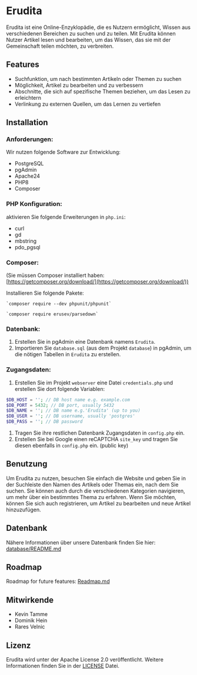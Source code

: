 # Erudita

Erudita ist eine Online-Enzyklopädie, die es Nutzern ermöglicht, Wissen aus verschiedenen Bereichen zu suchen und zu teilen. Mit Erudita können Nutzer Artikel lesen und bearbeiten, um das Wissen, das sie mit der Gemeinschaft teilen möchten, zu verbreiten.

## Features
- Suchfunktion, um nach bestimmten Artikeln oder Themen zu suchen
- Möglichkeit, Artikel zu bearbeiten und zu verbessern
- Abschnitte, die sich auf spezifische Themen beziehen, um das Lesen zu erleichtern
- Verlinkung zu externen Quellen, um das Lernen zu vertiefen

## Installation
### Anforderungen:
Wir nutzen folgende Software zur Entwicklung:

- PostgreSQL
- pgAdmin
- Apache24
- PHP8
- Composer

### PHP Konfiguration:
aktivieren Sie folgende Erweiterungen in `php.ini`:
- curl
- gd
- mbstring
- pdo_pgsql

### Composer:
(Sie müssen Composer installiert haben: [https://getcomposer.org/download/](https://getcomposer.org/download/))

Installieren Sie folgende Pakete:  

    `composer require --dev phpunit/phpunit`  
>
    `composer require erusev/parsedown`

### Datenbank:
1. Erstellen Sie in pgAdmin eine Datenbank namens `Erudita`.
2. Importieren Sie `database.sql` (aus dem Projekt `database`) in pgAdmin, um die nötigen Tabellen in `Erudita` zu erstellen. 

### Zugangsdaten: 
1. Erstellen Sie im Projekt `webserver` eine Datei `credentials.php` und erstellen Sie dort folgende Variablen:

```php
$DB_HOST = ''; // DB host name e.g. example.com
$DB_PORT = 5432; // DB port, usually 5432
$DB_NAME = ''; // DB name e.g.'Erudita' (up to you)
$DB_USER = ''; // DB username, usually 'postgres'
$DB_PASS = ''; // DB password
```

1. Tragen Sie ihre restlichen Datenbank Zugangsdaten in `config.php` ein.
2. Erstellen Sie bei Google einen reCAPTCHA `site_key` und tragen Sie diesen ebenfalls in `config.php` ein. (public key)

## Benutzung
Um Erudita zu nutzen, besuchen Sie einfach die Website und geben Sie in der Suchleiste den Namen des Artikels oder Themas ein, nach dem Sie suchen. Sie können auch durch die verschiedenen Kategorien navigieren, um mehr über ein bestimmtes Thema zu erfahren. Wenn Sie möchten, können Sie sich auch registrieren, um Artikel zu bearbeiten und neue Artikel hinzuzufügen.

## Datenbank
Nähere Informationen über unsere Datenbank finden Sie hier: [database/README.md](https://github.com/EruditaWiki/database/blob/main/README.md)

## Roadmap
Roadmap for future features: [Readmap.md](Roadmap.md)

## Mitwirkende
- Kevin Tamme
- Dominik Hein
- Rares Velnic

## Lizenz
Erudita wird unter der Apache License 2.0 veröffentlicht. Weitere Informationen finden Sie in der [LICENSE](LICENSE) Datei.
